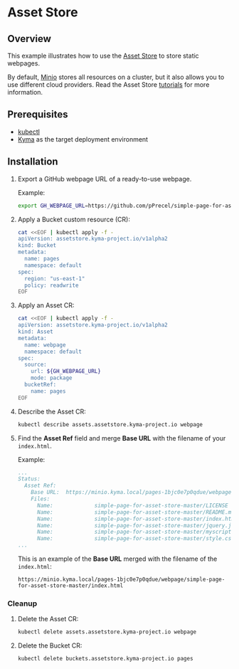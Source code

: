 # Asset Store

## Overview

This example illustrates how to use the [Asset Store](https://kyma-project.io/docs/1.5/components/asset-store/) to store static webpages.

By default, [Minio](https://min.io/) stores all resources on a cluster, but it also allows you to use different cloud providers. Read the Asset Store [tutorials](https://kyma-project.io/docs/components/asset-store#tutorials-tutorials) for more information.

## Prerequisites

- [kubectl](https://kubernetes.io/docs/tasks/tools/install-kubectl/)
- [Kyma](https://kyma-project.io/docs/) as the target deployment environment

## Installation

1. Export a GitHub webpage URL of a ready-to-use webpage.

    Example:

    ```bash
    export GH_WEBPAGE_URL=https://github.com/pPrecel/simple-page-for-asset-store/archive/master.zip
    ```

2. Apply a Bucket custom resource (CR):

    ```bash
    cat <<EOF | kubectl apply -f -
    apiVersion: assetstore.kyma-project.io/v1alpha2
    kind: Bucket
    metadata:
      name: pages
      namespace: default
    spec:
      region: "us-east-1"
      policy: readwrite
    EOF
    ```

3. Apply an Asset CR:

    ```bash
    cat <<EOF | kubectl apply -f -
    apiVersion: assetstore.kyma-project.io/v1alpha2
    kind: Asset
    metadata:
      name: webpage
      namespace: default
    spec:
      source:
        url: ${GH_WEBPAGE_URL}
        mode: package
      bucketRef:
        name: pages
    EOF
    ```

4. Describe the Asset CR:

    ```bash
    kubectl describe assets.assetstore.kyma-project.io webpage
    ```

5. Find the **Asset Ref** field and merge **Base URL** with the filename of your `index.html`.

    Example:

    ```yaml
    ...
    Status:
      Asset Ref:
        Base URL:  https://minio.kyma.local/pages-1bjc0e7p0qdue/webpage
        Files:
          Name:             simple-page-for-asset-store-master/LICENSE
          Name:             simple-page-for-asset-store-master/README.md
          Name:             simple-page-for-asset-store-master/index.html
          Name:             simple-page-for-asset-store-master/jquery.js
          Name:             simple-page-for-asset-store-master/myscript.js
          Name:             simple-page-for-asset-store-master/style.css
    ...
    ```

    This is an example of the **Base URL** merged with the filename of the `index.html`:

    ```text
    https://minio.kyma.local/pages-1bjc0e7p0qdue/webpage/simple-page-for-asset-store-master/index.html
    ```

### Cleanup

1. Delete the Asset CR:

    ```bash
    kubectl delete assets.assetstore.kyma-project.io webpage
    ```

2. Delete the Bucket CR:

    ```bash
    kubectl delete buckets.assetstore.kyma-project.io pages
    ```
